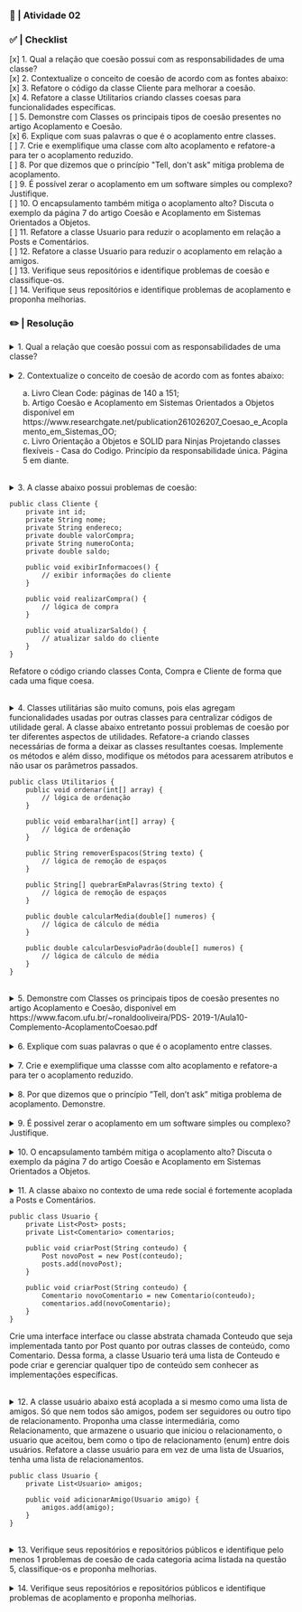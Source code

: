 ### 📌 | Atividade 02 

### ✅ | Checklist 
[x] 1. Qual a relação que coesão possui com as responsabilidades de uma classe?
<br>
[x] 2. Contextualize o conceito de coesão de acordo com as fontes abaixo:
<br>
[x] 3. Refatore o código da classe Cliente para melhorar a coesão.
<br>
[x] 4. Refatore a classe Utilitarios criando classes coesas para funcionalidades específicas.
<br>
[ ] 5. Demonstre com Classes os principais tipos de coesão presentes no artigo Acoplamento e Coesão.
<br>
[x] 6. Explique com suas palavras o que é o acoplamento entre classes.
<br>
[ ] 7. Crie e exemplifique uma classe com alto acoplamento e refatore-a para ter o acoplamento reduzido.
<br>
[ ] 8. Por que dizemos que o princípio "Tell, don't ask" mitiga problema de acoplamento.
<br>
[ ] 9. É possível zerar o acoplamento em um software simples ou complexo? Justifique.
<br>
[ ] 10. O encapsulamento também mitiga o acoplamento alto? Discuta o exemplo da página 7 do artigo Coesão e Acoplamento em Sistemas Orientados a Objetos.
<br>
[ ] 11. Refatore a classe Usuario para reduzir o acoplamento em relação a Posts e Comentários.
<br>
[ ] 12. Refatore a classe Usuario para reduzir o acoplamento em relação a amigos.
<br>
[ ] 13. Verifique seus repositórios e identifique problemas de coesão e classifique-os.
<br>
[ ] 14. Verifique seus repositórios e identifique problemas de acoplamento e proponha melhorias.

### ✏️ | Resolução 
<details>
  <summary>1. Qual a relação que coesão possui com as responsabilidades de uma classe?</summary>

  **Resposta:** Quanto mais coesa é uma classe, menos responsabilidades ela terá e menor a chance de assumir responsabilidades que não são suas.
</details>
<br>

<details>
  <summary>2. Contextualize o conceito de coesão de acordo com as fontes abaixo:
    <ol>
    <li type="a">Livro Clean Code: páginas de 140 a 151;</li>
    <li type="a"> Artigo Coesão e Acoplamento em Sistemas Orientados a Objetos
    disponível em https://www.researchgate.net/publication261026207_Coesao_e_Acoplamento_em_Sistemas_OO;</li>
    <li type="a">Livro Orientação a Objetos e SOLID para Ninjas Projetando classes flexíveis - Casa do Codigo. Princípio da responsabilidade única. Página 5 em diante.</li>
    </ol>
</summary>

**Resposta:** Uma classe coesa é aquela que se apropria do princípio de responsabilidade única. Por exemplo, o método imprimeSoma() não <b>calcula e imprime</b>, mas apenas imprime.
</details>
<br>

<details>
<summary>
        3. A classe abaixo possui problemas de coesão:

```
public class Cliente {
    private int id;
    private String nome;
    private String endereco;
    private double valorCompra;
    private String numeroConta;
    private double saldo;

    public void exibirInformacoes() {
        // exibir informações do cliente
    }

    public void realizarCompra() {
        // lógica de compra
    }

    public void atualizarSaldo() {
        // atualizar saldo do cliente
    }
}
```

Refatore o código criando classes Conta, Compra e Cliente de forma que cada uma fique coesa.
</summary>

**Resposta:**
```
public class Cliente {
    private int id;
    private String nome;
    private String endereco;
    this.contas = new ArrayList<>();
    this.compras = new ArrayList<>();

    public void exibirInformacoes() {
        // exibir informações do cliente
    }
}

public class Conta {
    private String numeroConta;
    private double saldo;

    public double getSaldo() {
        return saldo;
    }

    public void debitarSaldo(double valor) {
        if (valor <= saldo) {
            saldo -= valor;
        } else {
            System.out.println("Saldo insuficiente para debitar o valor.");
        }
    }
}

public class Compra {
    private double valorCompra;

    public void realizarCompra(Conta conta) {
        if (valor <= conta.getSaldo()) {
            conta.debitarSaldo(valor);
            System.out.println("Compra realizada com sucesso!");
        } else {
            System.out.println("Saldo insuficiente para realizar a compra.");
        }
    }
}
```
</details>
<br>

<details>
<summary>
4. Classes utilitárias são muito comuns, pois elas agregam funcionalidades usadas por outras classes para centralizar códigos de utilidade geral. A classe abaixo entretanto possui problemas de coesão por ter diferentes aspectos de utilidades. Refatore-a criando classes necessárias de forma a deixar as classes resultantes coesas. Implemente os métodos e além disso, modifique os métodos para acessarem atributos e não usar os parâmetros passados.

```
public class Utilitarios {
    public void ordenar(int[] array) {
        // lógica de ordenação
    }

    public void embaralhar(int[] array) {
        // lógica de ordenação
    }

    public String removerEspacos(String texto) {
        // lógica de remoção de espaços
    }

    public String[] quebrarEmPalavras(String texto) {
        // lógica de remoção de espaços
    }

    public double calcularMedia(double[] numeros) {
        // lógica de cálculo de média
    }

    public double calcularDesvioPadrão(double[] numeros) {
        // lógica de cálculo de média
    }
}
```
</summary>

**Resposta:**
```
public class OrdenacaoUtils {
    public void ordenar(int[] array) {
        // lógica de ordenação
    }

    public void embaralhar(int[] array) {
        // lógica de embaralhamento
    }
}

public class TextoUtils {
    public String removerEspacos(String texto) {
        // lógica de remoção de espaços
    }

    public String[] quebrarEmPalavras(String texto) {
        // lógica de quebra em palavras
    }
}

public class CalculoUtil {
    public double calcularMedia(double[] numeros) {
        // lógica de cálculo de média
    }

    public double calcularDesvioPadrao(double[] numeros) {
        // lógica de cálculo de desvio padrão
    }
}
```
</details>
<br>

<details>
<summary>
5. Demonstre com Classes os principais tipos de coesão presentes no artigo
Acoplamento e Coesão, disponível em https://www.facom.ufu.br/~ronaldooliveira/PDS-
2019-1/Aula10-Complemento-AcoplamentoCoesao.pdf
</summary>

**Resposta:**
</details>
<br>

<details>
<summary>
6. Explique com suas palavras o que é o acoplamento entre classes.
</summary>

**Resposta:**
É a dependência que uma classe tem na outra para funcionar.
</details>
<br>

<details>
<summary>
7. Crie e exemplifique uma classse com alto acoplamento e refatore-a para ter o
acoplamento reduzido.
</summary>

**Resposta:**
</details>
<br>

<details>
<summary>
8. Por que dizemos que o princípio ”Tell, don’t ask” mitiga problema de acoplamento.
Demonstre.
</summary>

**Resposta:**
</details>
<br>

<details>
<summary>
9. É possivel zerar o acoplamento em um software simples ou complexo? Justifique.
</summary>

**Resposta:**
</details>
<br>

<details>
<summary>
10. O encapsulamento também mitiga o acoplamento alto? Discuta o exemplo da
página 7 do artigo Coesão e Acoplamento em Sistemas Orientados a Objetos.
</summary>

**Resposta:**
</details>
<br>

<details>
<summary>
11. A classe abaixo no contexto de uma rede social é fortemente acoplada a Posts e Comentários.

```
public class Usuario {
    private List<Post> posts;
    private List<Comentario> comentarios;

    public void criarPost(String conteudo) {
        Post novoPost = new Post(conteudo);
        posts.add(novoPost);
    }

    public void criarPost(String conteudo) {
        Comentario novoComentario = new Comentario(conteudo);
        comentarios.add(novoComentario);
    }
}
```
Crie uma interface interface ou classe abstrata chamada Conteudo que seja
implementada tanto por Post quanto por outras classes de conteúdo, como
Comentario. Dessa forma, a classe Usuario terá uma lista de Conteudo e pode
criar e gerenciar qualquer tipo de conteúdo sem conhecer as implementações
específicas.
</summary>

**Resposta:**
</details>
<br>

<details>
<summary>
12. A classe usuário abaixo está acoplada a si mesmo como uma lista de amigos. Só que nem todos são amigos, podem ser seguidores ou outro tipo de
relacionamento. Proponha uma classe intermediária, como Relacionamento, que
armazene o usuario que iniciou o relacionamento, o usuario que aceitou, bem
como o tipo de relacionamento (enum) entre dois usuários. Refatore a classe
usuário para em vez de uma lista de Usuarios, tenha uma lista de relacionamentos.

```
public class Usuario {
    private List<Usuario> amigos;

    public void adicionarAmigo(Usuario amigo) {
        amigos.add(amigo);
    }
}
```
</summary>

**Resposta:**
</details>
<br>

<details>
<summary>
13. Verifique seus repositórios e repositórios públicos e identifique pelo menos 1 problemas de coesão de cada categoria acima listada na questão 5, classifique-os e proponha melhorias.
</summary>

**Resposta:**
</details>
<br>

<details>
<summary>
14. Verifique seus repositórios e repositórios públicos e identifique problemas de acoplamento e proponha melhorias.
</summary>

**Resposta:**
</details>